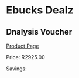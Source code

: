 
# Ebucks Dealz
## Dnalysis Voucher
[Product Page](https://www.ebucks.com/web/shop/productSelected.do?prodId=476553794&catId=966268447)

Price: R2925.00

Savings: 


	
